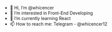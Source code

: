 - 👋 Hi, I’m @whicencer
- 👀 I’m interested in Front-End Developing
- 🌱 I’m currently learning React
- 📫 How to reach me: Telegram - @whicencer12

<!---
whicencer/whicencer is a ✨ special ✨ repository because its `README.md` (this file) appears on your GitHub profile.
You can click the Preview link to take a look at your changes.
--->
